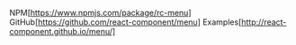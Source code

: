 NPM[https://www.npmjs.com/package/rc-menu]
GitHub[https://github.com/react-component/menu]
Examples[http://react-component.github.io/menu/]
